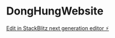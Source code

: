 # DongHungWebsite

[Edit in StackBlitz next generation editor ⚡️](https://stackblitz.com/~/github.com/harrythai98/DongHungWebsite)